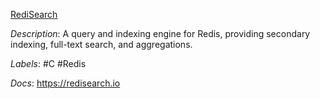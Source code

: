 [RediSearch](https://github.com/RediSearch/RediSearch)

*Description*: A query and indexing engine for Redis, providing secondary indexing, full-text search, and aggregations.

*Labels*: #C #Redis

*Docs*: https://redisearch.io
